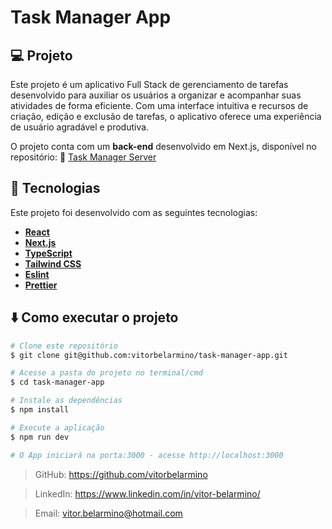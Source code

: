 # Task Manager App

## 💻 Projeto

Este projeto é um aplicativo Full Stack de gerenciamento de tarefas desenvolvido para auxiliar os usuários a organizar e acompanhar suas atividades de forma eficiente. Com uma interface intuitiva e recursos de criação, edição e exclusão de tarefas, o aplicativo oferece uma experiência de usuário agradável e produtiva.

O projeto conta com um **back-end** desenvolvido em Next.js, disponível no repositório:
🔗 [Task Manager Server](https://github.com/vitorbelarmino/task-manager-server)

## 🚀 Tecnologias

Este projeto foi desenvolvido com as seguintes tecnologias:

- **[React](https://react.dev/)**
- **[Next.js](https://nextjs.org/)**
- **[TypeScript](https://www.typescriptlang.org/)**
- **[Tailwind CSS](https://tailwindcss.com/)**
- **[Eslint](https://eslint.org/)**
- **[Prettier](https://prettier.io/)**

## ⬇️ Como executar o projeto

```bash
# Clone este repositório
$ git clone git@github.com:vitorbelarmino/task-manager-app.git

# Acesse a pasta do projeto no terminal/cmd
$ cd task-manager-app

# Instale as dependências
$ npm install

# Execute a aplicação
$ npm run dev

# O App iniciará na porta:3000 - acesse http://localhost:3000
```

> GitHub: https://github.com/vitorbelarmino

> LinkedIn: https://www.linkedin.com/in/vitor-belarmino/

> Email: vitor.belarmino@hotmail.com
